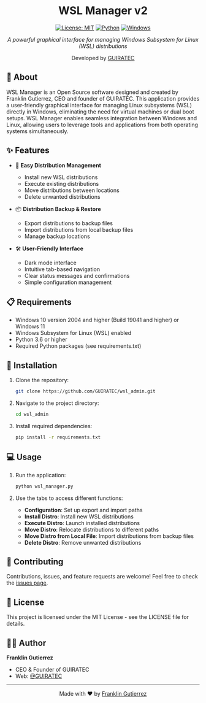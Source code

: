 <div align="center">

# WSL Manager v2

[![License: MIT](https://img.shields.io/badge/License-MIT-yellow.svg)](https://opensource.org/licenses/MIT)
[![Python](https://img.shields.io/badge/Python-3.6%2B-blue.svg)](https://www.python.org/)
[![Windows](https://img.shields.io/badge/Platform-Windows-blue.svg)](https://www.microsoft.com/windows)

_A powerful graphical interface for managing Windows Subsystem for Linux (WSL) distributions_

Developed by [GUIRATEC](https://github.com/GUIRATEC)

</div>

## 🚀 About

WSL Manager is an Open Source software designed and created by Franklin Gutierrez, CEO and founder of GUIRATEC. This application provides a user-friendly graphical interface for managing Linux subsystems (WSL) directly in Windows, eliminating the need for virtual machines or dual boot setups. WSL Manager enables seamless integration between Windows and Linux, allowing users to leverage tools and applications from both operating systems simultaneously.

## ✨ Features

- 🔄 **Easy Distribution Management**

  - Install new WSL distributions
  - Execute existing distributions
  - Move distributions between locations
  - Delete unwanted distributions

- 📦 **Distribution Backup & Restore**

  - Export distributions to backup files
  - Import distributions from local backup files
  - Manage backup locations

- 🛠 **User-Friendly Interface**
  - Dark mode interface
  - Intuitive tab-based navigation
  - Clear status messages and confirmations
  - Simple configuration management

## 📋 Requirements

- Windows 10 version 2004 and higher (Build 19041 and higher) or Windows 11
- Windows Subsystem for Linux (WSL) enabled
- Python 3.6 or higher
- Required Python packages (see requirements.txt)

## 🔧 Installation

1. Clone the repository:

   ```bash
   git clone https://github.com/GUIRATEC/wsl_admin.git
   ```

2. Navigate to the project directory:

   ```bash
   cd wsl_admin
   ```

3. Install required dependencies:
   ```bash
   pip install -r requirements.txt
   ```

## 💻 Usage

1. Run the application:

   ```bash
   python wsl_manager.py
   ```

2. Use the tabs to access different functions:
   - **Configuration**: Set up export and import paths
   - **Install Distro**: Install new WSL distributions
   - **Execute Distro**: Launch installed distributions
   - **Move Distro**: Relocate distributions to different paths
   - **Move Distro from Local File**: Import distributions from backup files
   - **Delete Distro**: Remove unwanted distributions

## 🤝 Contributing

Contributions, issues, and feature requests are welcome! Feel free to check the [issues page](https://github.com/GUIRATEC/wsl_admin/issues).

## 📝 License

This project is licensed under the MIT License - see the LICENSE file for details.

## 👨‍💻 Author

**Franklin Gutierrez**

- CEO & Founder of GUIRATEC
- Web: [@GUIRATEC](https://guiratec.com/)

---

<div align="center">

Made with ❤️ by [Franklin Gutierrez](https://github.com/franklingutierrez)

</div>
